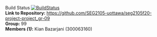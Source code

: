 Build Status
[![BuildStatus](https://circleci.com/gh/SEG2105-uottawa/seg2105f20-project-project_gr-09.svg?style=svg)]()  
**Link to Repository:** https://github.com/SEG2105-uottawa/seg2105f20-project-project_gr-09  
**Group:** 99  
**Members *(1)*:** Kian Bazarjani (300063160)
